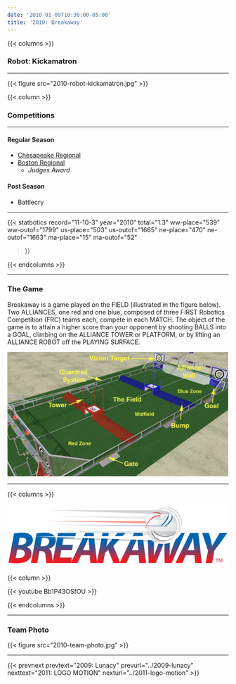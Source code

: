 ```yaml
---
date: '2010-01-09T10:30:00-05:00'
title: '2010: Breakaway'
---
```


{{< columns >}}

### Robot: Kickamatron

---

{{< figure src="2010-robot-kickamatron.jpg" >}}

{{< column >}}

### Competitions

---

#### Regular Season

* [Chesapeake Regional](https://www.thebluealliance.com/event/2010md)
* [Boston Regional](https://www.thebluealliance.com/event/2010ma)
  * _Judges Award_

#### Post Season

* Battlecry

---

{{< statbotics
    record="11-10-3" year="2010"
    total="1.3"
    ww-place="539" ww-outof="1799"
    us-place="503" us-outof="1665"
    ne-place="470"  ne-outof="1663"
    ma-place="15"  ma-outof="52"
>}}

{{< endcolumns >}}

---

### The Game

Breakaway is a game played on the FIELD (illustrated in the figure below). Two ALLIANCES, one red and one blue, composed of three FIRST Robotics Competition (FRC) teams each, compete in each MATCH. The object of the game is to attain a higher score than your opponent by shooting BALLS into a GOAL, climbing on the ALLIANCE TOWER or PLATFORM, or by lifting an ALLIANCE ROBOT off the PLAYING SURFACE.

![Breakaway field](2010-breakaway-field.png)

---

{{< columns >}}

[![Breakaway Logo](breakaway-logo.svg)](https://en.wikipedia.org/wiki/Breakaway_(FIRST))

{{< column >}}

{{< youtube Bb1P43OSfOU >}}

{{< endcolumns >}}

---

### Team Photo

{{< figure src="2010-team-photo.jpg" >}}

---

{{< prevnext prevtext="2009: Lunacy" prevurl="../2009-lunacy" nexttext="2011: LOGO MOTION" nexturl="../2011-logo-motion" >}}